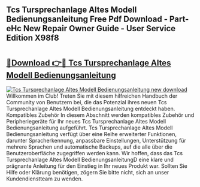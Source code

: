 ## Tcs Tursprechanlage Altes Modell Bedienungsanleitung Free Pdf Download - Part-eHc New Repair Owner Guide - User Service Edition X98f8

# <h2><a href="http://df4w9l.blite.top/?on=Tcs+Tursprechanlage+Altes+Modell+Bedienungsanleitung">🔗Download 👉🔴 Tcs Tursprechanlage Altes Modell Bedienungsanleitung</a></h2>

[![Tcs Tursprechanlage Altes Modell Bedienungsanleitung new download](https://i.imgur.com/lujVjoI.png)](http://df4w9l.blite.top/?on=Tcs+Tursprechanlage+Altes+Modell+Bedienungsanleitung)
Willkommen im Club! Treten Sie mit diesem hilfreichen Handbuch der Community von Benutzern bei, die das Potenzial ihres neuen Tcs Tursprechanlage Altes Modell Bedienungsanleitung entdeckt haben. Kompatibles Zubehör In diesem Abschnitt werden kompatibles Zubehör und Peripheriegeräte für Ihr neues Tcs Tursprechanlage Altes Modell Bedienungsanleitung aufgeführt. Tcs Tursprechanlage Altes Modell Bedienungsanleitung verfügt über eine Reihe erweiterter Funktionen, darunter Spracherkennung, anpassbare Einstellungen, Unterstützung für mehrere Sprachen und automatische Backups, auf die alle über die Benutzeroberfläche zugegriffen werden kann. Wir hoffen, dass das Tcs Tursprechanlage Altes Modell BedienungsanleitungD eine klare und prägnante Anleitung für den Einstieg in Ihr neues Produkt war. Sollten Sie Hilfe oder Klärung benötigen, zögern Sie bitte nicht, sich an unser Kundendienstteam zu wenden.
